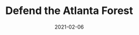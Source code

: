 ---
title: "Defend the Atlanta Forest"
blurb: "Boop."
date: 2021-02-06
tags:
  - articles
  - project
---
